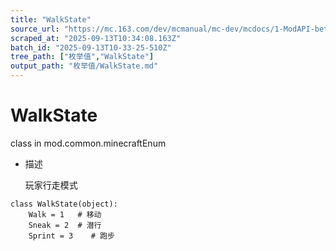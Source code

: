 ```yaml
---
title: "WalkState"
source_url: "https://mc.163.com/dev/mcmanual/mc-dev/mcdocs/1-ModAPI-beta/%E6%9E%9A%E4%B8%BE%E5%80%BC/WalkState.html?catalog=1"
scraped_at: "2025-09-13T10:34:08.163Z"
batch_id: "2025-09-13T10-33-25-510Z"
tree_path: ["枚举值","WalkState"]
output_path: "枚举值/WalkState.md"
---
```


#  WalkState

class in mod.common.minecraftEnum

*   描述
    
    玩家行走模式
    

```
class WalkState(object):
	Walk = 1   # 移动
	Sneak = 2  # 潜行
	Sprint = 3    # 跑步


```